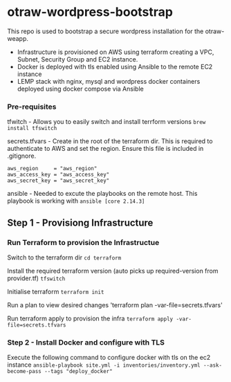 # otraw-wordpress-bootstrap

This repo is used to bootstrap a secure wordpress installation for the otraw-weapp.

- Infrastructure is provisioned on AWS using terraform creating a VPC, Subnet, Security Group and EC2 instance.
- Docker is deployed with tls enabled using Ansible to the remote EC2 instance
- LEMP stack with nginx, mysql and wordpress docker containers deployed using docker compose via Ansible

### Pre-requisites
tfwitch - Allows you to easily switch and install terrform versions `brew install tfswitch`

secrets.tfvars - Create in the root of the terraform dir. This is required to authenticate to AWS and set the region. Ensure this file is included in .gitignore.
```
aws_region     = "aws_region"
aws_access_key = "aws_access_key"
aws_secret_key = "aws_secret_key"
```

ansible - Needed to excute the playbooks on the remote host. This playbook is working with `ansible [core 2.14.3]`

## Step 1 - Provisiong Infrastructure

### Run Terraform to provision the Infrastructue

Switch to the terraform dir `cd terraform`

Install the required terraform version (auto picks up required-version from provider.tf) `tfswitch`

Initialise terraform `terraform init`

Run a plan to view desired changes 'terraform plan -var-file=secrets.tfvars'

Run terraform apply to provision the infra `terraform apply -var-file=secrets.tfvars`

### Step 2 - Install Docker and configure with TLS

Execute the following command to configure docker with tls on the ec2 instance `ansible-playbook site.yml -i inventories/inventory.yml --ask-become-pass --tags "deploy_docker"`

